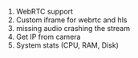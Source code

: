 1. WebRTC support
2. Custom iframe for webrtc and hls
3. missing audio crashing the stream
4. Get IP from camera
5. System stats (CPU, RAM, Disk)